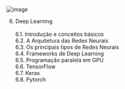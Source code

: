 ![image](images/deep-learning.jpg)

6. Deep Learning  <br />  <br />
6.1. Introdução e conceitos básicos <br />
6.2. A Arquitetura das Redes Neurais  <br />
6.3. Os principais tipos de Redes Neurais  <br />
6.4. Frameworks de Deep Learning  <br />
6.5. Programação paralela em GPU  <br />
6.6. TensorFlow  <br />
6.7. Keras  <br /> 
6.8. Pytorch <br />
